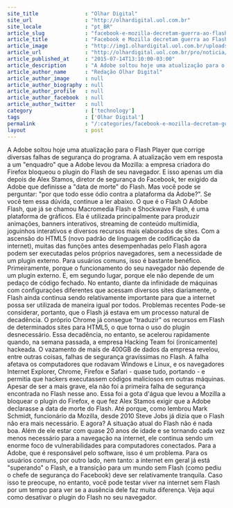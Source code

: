 ```yaml
---
site_title               : "Olhar Digital"
site_url                 : "http://olhardigital.uol.com.br"
site_locale              : "pt_BR"
article_slug             : "facebook-e-mozilla-decretam-guerra-ao-flash-entenda-por-que"
article_title            : "Facebook e Mozilla decretam guerra ao Flash; entenda por quê"
article_image            : "http://img1.olhardigital.uol.com.br/uploads/acervo_imagens/2015/07/20150714130132_660_420.jpg"
article_url              : "http://olhardigital.uol.com.br/pro/noticia/facebook-e-mozilla-decretam-guerra-ao-flash-entenda-por-que/49768"
article_published_at     : "2015-07-14T13:10:00-03:00"
article_description      : "A Adobe soltou hoje uma atualização para o Flash Player que corrige diversas falhas de segurança do programa. A atualização vem em resposta a um 'enquadro' que a Adobe levou da Mozilla: a empresa criadora do Firefox bloqueou o plugin do Flash de seu navegador. E isso apenas um dia depois de Alex Stamos, diretor de segurança do Facebook, ter exigido da Adobe que definisse a 'data de morte' do Flash. Mas você pode se perguntar: 'por que todo esse ódio contra a plataforma da Adobe?'. Se você tem essa dúvida, continue a ler abaixo. O que é o Flash O Adobe Flash, que já se chamou Macromedia Flash e Shockwave Flash, é uma plataforma de gráficos. Ela é utilizada principalmente para produzir animações, banners interativos, streaming de conteúdo multimídia, joguinhos interativos e diversos recursos mais elaborados de sites. Com a ascensão do HTML5 (novo padrão de linguagem de codificação da internet), muitas das funções antes desempenhadas pelo Flash agora podem ser executadas pelos próprios navegadores, sem a necessidade de um plugin externo. Para usuários comuns, isso é bastante benéfico. Primeiramente, porque o funcionamento do seu navegador não depende de um plugin externo. E, em segundo lugar, porque ele não depende de um pedaço de código fechado. No entanto, diante da infinidade de máquinas com configurações diferentes que acessam diversos sites diariamente, o Flash ainda continua sendo relativamente importante para que a internet possa ser utilizada de maneira igual por todos. Problemas recentes Pode-se considerar, portanto, que o Flash já estava em um processo natural de decadência. O próprio Chrome já consegue 'traduzir' os recursos em Flash de determinados sites para HTML5, o que torna o uso do plugin desnecessário. Essa decadência, no entanto, se acelerou rapidamente quando, na semana passada, a empresa Hacking Team foi (ironicamente) hackeada. O vazamento de mais de 400GB de dados da empresa revelou, entre outras coisas, falhas de segurança gravíssimas no Flash. A falha afetava os computadores que rodavam Windows e Linux, e os navegadores Internet Explorer, Chrome, Firefox e Safari - quase tudo, portando - e permitia que hackers executassem códigos maliciosos em outras máquinas. Apesar de ser a mais grave, ela não foi a primeira falha de segurança encontrada no Flash nesse ano. Essa foi a gota d'água que levou a Mozilla a bloquear o plugin do Firefox, e que fez Alex Stamos exigir que a Adobe declarasse a data de morte do Flash. Até porque, como lembrou Mark Schmidt, funcionário da Mozilla, desde 2010 Steve Jobs já dizia que o Flash não era mais necessário. E agora? A situação atual do Flash não é nada boa. Além de ele estar com quase 20 anos de idade e se tornando cada vez menos necessário para a navegação na internet, ele continua sendo um enorme foco de vulnerabilidades para computadores conectados. Para a Adobe, que é responsável pelo software, isso é um problema. Para os usuários comuns, por outro lado, nem tanto: a internet em geral já está 'superando' o Flash, e a transição para um mundo sem Flash (como pediu o chefe de segurança do Facebook) deve ser relativamente tranquila. Caso isso te preocupe, no entanto, você pode testar viver na internet sem Flash por um tempo para ver se a ausência dele faz muita diferença. Veja aqui como desativar o plugin do Flash no seu navegador."
article_author_name      : "Redação Olhar Digital"
article_author_image     : null
article_author_biography : null
article_author_profile   : null
article_author_facebook  : null
article_author_twitter   : null
category                 : ['technology']
tags                     : ['Olhar Digital']
permalink                : "/:categories/facebook-e-mozilla-decretam-guerra-ao-flash-entenda-por-que/"
layout                   : post
---
```


A Adobe soltou hoje uma atualização para o Flash Player que corrige diversas falhas de segurança do programa. A atualização vem em resposta a um "enquadro" que a Adobe levou da Mozilla: a empresa criadora do Firefox bloqueou o plugin do Flash de seu navegador. E isso apenas um dia depois de Alex Stamos, diretor de segurança do Facebook, ter exigido da Adobe que definisse a "data de morte" do Flash. Mas você pode se perguntar: "por que todo esse ódio contra a plataforma da Adobe?". Se você tem essa dúvida, continue a ler abaixo. O que é o Flash O Adobe Flash, que já se chamou Macromedia Flash e Shockwave Flash, é uma plataforma de gráficos. Ela é utilizada principalmente para produzir animações, banners interativos, streaming de conteúdo multimídia, joguinhos interativos e diversos recursos mais elaborados de sites. Com a ascensão do HTML5 (novo padrão de linguagem de codificação da internet), muitas das funções antes desempenhadas pelo Flash agora podem ser executadas pelos próprios navegadores, sem a necessidade de um plugin externo. Para usuários comuns, isso é bastante benéfico. Primeiramente, porque o funcionamento do seu navegador não depende de um plugin externo. E, em segundo lugar, porque ele não depende de um pedaço de código fechado. No entanto, diante da infinidade de máquinas com configurações diferentes que acessam diversos sites diariamente, o Flash ainda continua sendo relativamente importante para que a internet possa ser utilizada de maneira igual por todos. Problemas recentes Pode-se considerar, portanto, que o Flash já estava em um processo natural de decadência. O próprio Chrome já consegue "traduzir" os recursos em Flash de determinados sites para HTML5, o que torna o uso do plugin desnecessário. Essa decadência, no entanto, se acelerou rapidamente quando, na semana passada, a empresa Hacking Team foi (ironicamente) hackeada. O vazamento de mais de 400GB de dados da empresa revelou, entre outras coisas, falhas de segurança gravíssimas no Flash. A falha afetava os computadores que rodavam Windows e Linux, e os navegadores Internet Explorer, Chrome, Firefox e Safari - quase tudo, portando - e permitia que hackers executassem códigos maliciosos em outras máquinas. Apesar de ser a mais grave, ela não foi a primeira falha de segurança encontrada no Flash nesse ano. Essa foi a gota d'água que levou a Mozilla a bloquear o plugin do Firefox, e que fez Alex Stamos exigir que a Adobe declarasse a data de morte do Flash. Até porque, como lembrou Mark Schmidt, funcionário da Mozilla, desde 2010 Steve Jobs já dizia que o Flash não era mais necessário. E agora? A situação atual do Flash não é nada boa. Além de ele estar com quase 20 anos de idade e se tornando cada vez menos necessário para a navegação na internet, ele continua sendo um enorme foco de vulnerabilidades para computadores conectados. Para a Adobe, que é responsável pelo software, isso é um problema. Para os usuários comuns, por outro lado, nem tanto: a internet em geral já está "superando" o Flash, e a transição para um mundo sem Flash (como pediu o chefe de segurança do Facebook) deve ser relativamente tranquila. Caso isso te preocupe, no entanto, você pode testar viver na internet sem Flash por um tempo para ver se a ausência dele faz muita diferença. Veja aqui como desativar o plugin do Flash no seu navegador.
